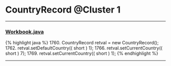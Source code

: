 # CountryRecord @Cluster 1

***

### [Workbook.java](https://searchcode.com/codesearch/view/15642358/)
{% highlight java %}
1760. CountryRecord retval = new CountryRecord();
1762. retval.setDefaultCountry(( short ) 1);
1766.   retval.setCurrentCountry(( short ) 7);
1769.   retval.setCurrentCountry(( short ) 1);
{% endhighlight %}

***

